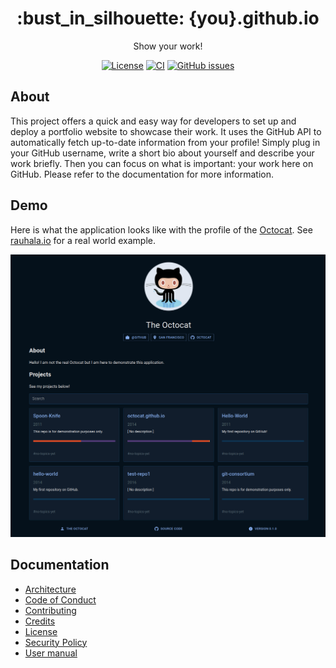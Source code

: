 <h1 align="center">:bust_in_silhouette: {you}.github.io</h1>

<div align="center">

Show your work!
  
</div>

<div align="center">

[![License](https://img.shields.io/github/license/rikurauhala/0b.is?color=blue&style=for-the-badge)](https://github.com/rikurauhala/0b.is/blob/main/LICENSE.md)
[![CI](https://img.shields.io/github/actions/workflow/status/rikurauhala/you.github.io/main.yml?style=for-the-badge)](https://github.com/rikurauhala/you.github.io/actions/workflows/main.yml)
[![GitHub issues](https://img.shields.io/github/issues/rikurauhala/you.github.io?style=for-the-badge)](https://github.com/rikurauhala/you.github.io/issues)

</div>

## About

This project offers a quick and easy way for developers to set up and deploy a portfolio website to showcase their work. It uses the GitHub API to automatically fetch up-to-date information from your profile! Simply plug in your GitHub username, write a short bio about yourself and describe your work briefly. Then you can focus on what is important: your work here on GitHub. Please refer to the documentation for more information.

## Demo

Here is what the application looks like with the profile of the [Octocat](https://github.com/octocat). See [rauhala.io](https://rauhala.io) for a real world example.

![Demo with the Octocat](docs/img/octocat.png)

## Documentation

- [Architecture](docs/architecture.md)
- [Code of Conduct](.github/CODE_OF_CONDUCT.md)
- [Contributing](.github/CONTRIBUTING.md)
- [Credits](docs/credits.md)
- [License](LICENSE)
- [Security Policy](.github/SECURITY.md)
- [User manual](docs/manual.md)
